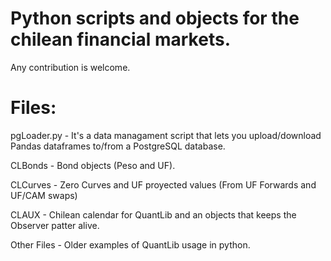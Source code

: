 



# Python scripts and objects for the chilean financial markets.

Any contribution is welcome.

# Files:

pgLoader.py - It's a data managament script that lets you upload/download Pandas dataframes to/from a PostgreSQL database. 

CLBonds - Bond objects (Peso and UF).

CLCurves - Zero Curves and UF proyected values (From UF Forwards and UF/CAM swaps)

CLAUX - Chilean calendar for QuantLib and an objects that keeps the Observer patter alive.

Other Files - Older examples of QuantLib usage in python.

